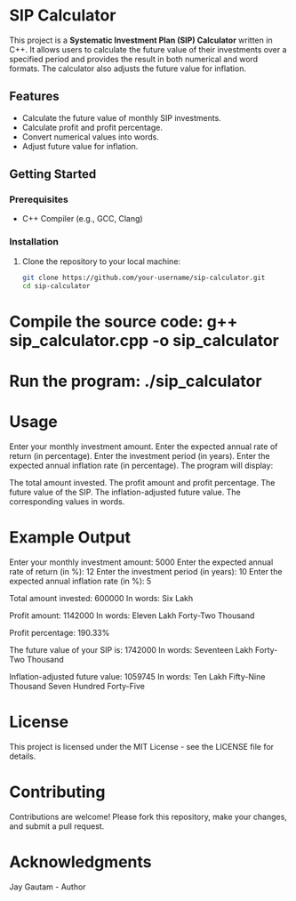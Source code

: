 # SIP Calculator

This project is a **Systematic Investment Plan (SIP) Calculator** written in C++. It allows users to calculate the future value of their investments over a specified period and provides the result in both numerical and word formats. The calculator also adjusts the future value for inflation.

## Features

- Calculate the future value of monthly SIP investments.
- Calculate profit and profit percentage.
- Convert numerical values into words.
- Adjust future value for inflation.

## Getting Started

### Prerequisites

- C++ Compiler (e.g., GCC, Clang)

### Installation

1. Clone the repository to your local machine:
   ```bash
   git clone https://github.com/your-username/sip-calculator.git
   cd sip-calculator
# Compile the source code: g++ sip_calculator.cpp -o sip_calculator

# Run the program: ./sip_calculator

# Usage
Enter your monthly investment amount.
Enter the expected annual rate of return (in percentage).
Enter the investment period (in years).
Enter the expected annual inflation rate (in percentage).
The program will display:

The total amount invested.
The profit amount and profit percentage.
The future value of the SIP.
The inflation-adjusted future value.
The corresponding values in words.

# Example Output
Enter your monthly investment amount: 5000
Enter the expected annual rate of return (in %): 12
Enter the investment period (in years): 10
Enter the expected annual inflation rate (in %): 5

Total amount invested: 600000
In words: Six Lakh

Profit amount: 1142000
In words: Eleven Lakh Forty-Two Thousand

Profit percentage: 190.33%

The future value of your SIP is: 1742000
In words: Seventeen Lakh Forty-Two Thousand

Inflation-adjusted future value: 1059745
In words: Ten Lakh Fifty-Nine Thousand Seven Hundred Forty-Five

# License
This project is licensed under the MIT License - see the LICENSE file for details.

# Contributing
Contributions are welcome! Please fork this repository, make your changes, and submit a pull request.

# Acknowledgments
Jay Gautam - Author
